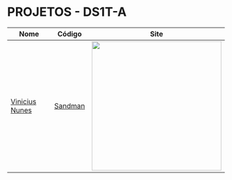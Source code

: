 # PROJETOS - DS1T-A

| Nome          | Código                        | Site                              |
| --------------| ------------------------------|-----------------------------------|
| [Vinicius Nunes](https://github.com/VINICIUSNUNES137)     |[Sandman](./viniciusNunes/)      | [<img src="./" width="300">](https://fernandoleonid.github.io/one-page-2022/ds1m-b/viniciusNunes)|
